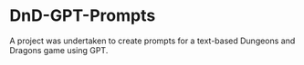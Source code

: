 # DnD-GPT-Prompts
A project was undertaken to create prompts for a text-based Dungeons and Dragons game using GPT.
